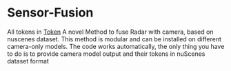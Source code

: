# Sensor-Fusion
All tokens in [Token](https://github.com/apourghani/Sensor-Fusion/blob/sajadi/Find%20Tokens/nuscenes_Find_Tokens.ipynb)
A novel Method to fuse Radar with camera, based on nuscenes dataset. This method is modular and can be installed on different camera-only models. The code works automatically, the only thing you have to do is to provide camera model output and their tokens in nuScenes dataset format
